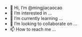 - 👋 Hi, I’m @mingjiacaocao
- 👀 I’m interested in ...
- 🌱 I’m currently learning ...
- 💞️ I’m looking to collaborate on ...
- 📫 How to reach me ...

<!---
mingjiacaocao/mingjiacaocao is a ✨ special ✨ repository because its `README.md` (this file) appears on your GitHub profile.
You can click the Preview link to take a look at your changes.
--->
